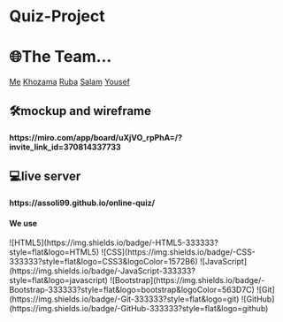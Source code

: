 # Quiz-Project

<h1>🌐The Team...</h1>
 <a href="https://github.com/ASSOLI99">Me</a>
 <a href="https://github.com/khozama21">Khozama</a>
 <a href="https://github.com/RubaAlmasri">Ruba</a>
 <a href="https://github.com/salambelal">Salam</a>
 <a href="https://github.com/yousefalhindawi">Yousef</a>
 
 <h2>🛠mockup and wireframe</h2>
 <h4> https://miro.com/app/board/uXjVO_rpPhA=/?invite_link_id=370814337733 </h4>
 
  <h2>💻live server</h2>
   <h4> https://assoli99.github.io/online-quiz/ </h4>

  <h4>We use</h4>
  ![HTML5](https://img.shields.io/badge/-HTML5-333333?style=flat&logo=HTML5)
  ![CSS](https://img.shields.io/badge/-CSS-333333?style=flat&logo=CSS3&logoColor=1572B6)
  ![JavaScript](https://img.shields.io/badge/-JavaScript-333333?style=flat&logo=javascript)
  ![Bootstrap](https://img.shields.io/badge/-Bootstrap-333333?style=flat&logo=bootstrap&logoColor=563D7C)
  ![Git](https://img.shields.io/badge/-Git-333333?style=flat&logo=git)
  ![GitHub](https://img.shields.io/badge/-GitHub-333333?style=flat&logo=github)
